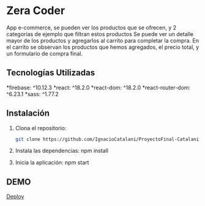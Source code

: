 # Zera Coder
App e-commerce, se pueden ver los productos que se ofrecen, y 2 categorías de ejemplo que filtran estos productos
Se puede ver un detalle mayor de los productos y agregarlos al carrito para completar la compra.
En el carrito se observan los productos que hemos agregados, el precio total, y un formulario de compra final.

## Tecnologías Utilizadas
   *firebase: ^10.12.3
   *react: ^18.2.0
   *react-dom: ^18.2.0
   *react-router-dom: ^6.23.1
   *sass: ^1.77.2

## Instalación
1. Clona el repositorio:
   ```sh
   git clone https://github.com/IgnacioCatalani/ProyectoFinal-Catalani

2. Instala las dependencias:
   npm install

3. Inicia la aplicación:
   npm start



## DEMO
[Deploy](https://zeracoder.netlify.app/)




